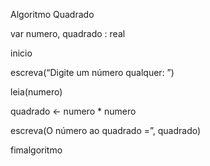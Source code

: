 Algoritmo Quadrado

var numero, quadrado : real

inicio

escreva(“Digite um número qualquer: ”)

leia(numero)

quadrado <- numero * numero

escreva(O número ao quadrado =”, quadrado)

fimalgoritmo
